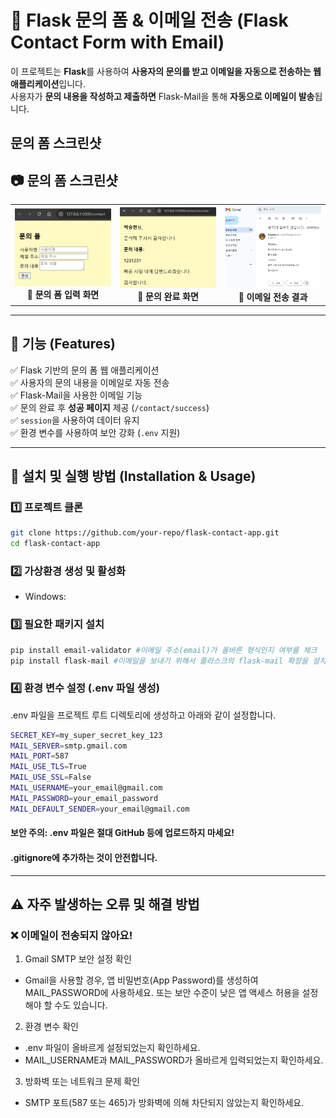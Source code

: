 # 📩 Flask 문의 폼 & 이메일 전송 (Flask Contact Form with Email)

이 프로젝트는 **Flask**를 사용하여 **사용자의 문의를 받고 이메일을 자동으로 전송하는 웹 애플리케이션**입니다.  
사용자가 **문의 내용을 작성하고 제출하면** Flask-Mail을 통해 **자동으로 이메일이 발송**됩니다.

## 문의 폼 스크린샷

## 📷 문의 폼 스크린샷

<table>
  <tr>
    <td align="center">
      <img src="images/contact_form.png" width="300">
      <br>
      <b>📌 문의 폼 입력 화면</b>
    </td>
    <td align="center">
      <img src="images/contact_form2.png" width="300">
      <br>
      <b>📩 문의 완료 화면</b>
    </td>
    <td align="center">
      <img src="images/contact_form3.png" width="300">
      <br>
      <b>📧 이메일 전송 결과</b>
    </td>
  </tr>
</table>

---

## 🚀 기능 (Features)
✅ Flask 기반의 문의 폼 웹 애플리케이션  
✅ 사용자의 문의 내용을 이메일로 자동 전송  
✅ Flask-Mail을 사용한 이메일 기능  
✅ 문의 완료 후 **성공 페이지** 제공 (`/contact/success`)  
✅ `session`을 사용하여 데이터 유지  
✅ 환경 변수를 사용하여 보안 강화 (`.env` 지원)  

---

## 🔧 설치 및 실행 방법 (Installation & Usage)

### 1️⃣ 프로젝트 클론
```bash
git clone https://github.com/your-repo/flask-contact-app.git
cd flask-contact-app
```
### 2️⃣ 가상환경 생성 및 활성화
 - Windows:

### 3️⃣ 필요한 패키지 설치

```bash
pip install email-validator #이메일 주소(email)가 올바른 형식인지 여부를 체크
pip install flask-mail #이메일을 보내기 위해서 플라스크의 flask-mail 확장을 설치
```

### 4️⃣ 환경 변수 설정 (.env 파일 생성)

.env 파일을 프로젝트 루트 디렉토리에 생성하고 아래와 같이 설정합니다.

```bash
SECRET_KEY=my_super_secret_key_123
MAIL_SERVER=smtp.gmail.com
MAIL_PORT=587
MAIL_USE_TLS=True
MAIL_USE_SSL=False
MAIL_USERNAME=your_email@gmail.com
MAIL_PASSWORD=your_email_password
MAIL_DEFAULT_SENDER=your_email@gmail.com
```
#### 보안 주의: .env 파일은 절대 GitHub 등에 업로드하지 마세요!
#### .gitignore에 추가하는 것이 안전합니다.

---

## ⚠️ 자주 발생하는 오류 및 해결 방법
### ❌ 이메일이 전송되지 않아요!
1. Gmail SMTP 보안 설정 확인
- Gmail을 사용할 경우, 앱 비밀번호(App Password)를 생성하여 MAIL_PASSWORD에 사용하세요.
    또는 보안 수준이 낮은 앱 액세스 허용을 설정해야 할 수도 있습니다.

2. 환경 변수 확인

- .env 파일이 올바르게 설정되었는지 확인하세요.
- MAIL_USERNAME과 MAIL_PASSWORD가 올바르게 입력되었는지 확인하세요.

3. 방화벽 또는 네트워크 문제 확인

- SMTP 포트(587 또는 465)가 방화벽에 의해 차단되지 않았는지 확인하세요.